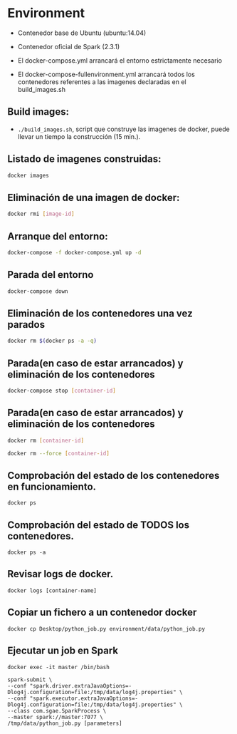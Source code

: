 # Environment
- Contenedor base de Ubuntu (ubuntu:14.04)
- Contenedor oficial de Spark (2.3.1)

- El docker-compose.yml arrancará el entorno estrictamente necesario
- El docker-compose-fullenvironment.yml arrancará todos los contenedores referentes a las imagenes declaradas en el
  build_images.sh

## Build images:
- `./build_images.sh`, script que construye las imagenes de docker, puede llevar un tiempo la construcción (15 min.).

## Listado de imagenes construidas:
```sh
docker images
```

## Eliminación de una imagen de docker:
```sh
docker rmi [image-id]
```

## Arranque del entorno:

```sh
docker-compose -f docker-compose.yml up -d
```

## Parada del entorno
```sh
docker-compose down
```

## Eliminación de los contenedores una vez parados
```sh
docker rm $(docker ps -a -q)
```

## Parada(en caso de estar arrancados) y eliminación de los contenedores
```sh
docker-compose stop [container-id]
```

## Parada(en caso de estar arrancados) y eliminación de los contenedores
```sh
docker rm [container-id]

docker rm --force [container-id]
```

## Comprobación del estado de los contenedores en funcionamiento.
```
docker ps
```

## Comprobación del estado de TODOS los contenedores.
```
docker ps -a
```

## Revisar logs de docker.
```
docker logs [container-name] 
```

## Copiar un fichero a un contenedor docker 
```
docker cp Desktop/python_job.py environment/data/python_job.py
```
## Ejecutar un job en Spark
```
docker exec -it master /bin/bash

spark-submit \
--conf "spark.driver.extraJavaOptions=-Dlog4j.configuration=file:/tmp/data/log4j.properties" \
--conf "spark.executor.extraJavaOptions=-Dlog4j.configuration=file:/tmp/data/log4j.properties" \
--class com.sgae.SparkProcess \
--master spark://master:7077 \
/tmp/data/python_job.py [parameters]
```

